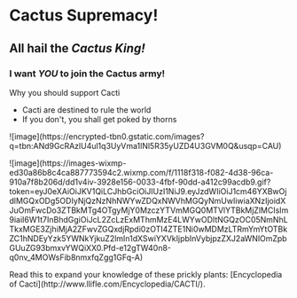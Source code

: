 # Cactus Supremacy!
## All hail the ***Cactus King!*** 
### I want ***YOU*** to join the Cactus army!
Why you should support Cacti
- Cacti are destined to rule the world
- If you don't, you shall get poked by thorns
<p> ![image](https://encrypted-tbn0.gstatic.com/images?q=tbn:ANd9GcRAzlU4ul1q3UyVma1lNl5R35yUZD4U3GVM0Q&usqp=CAU) </p>
<p> ![image](https://images-wixmp-ed30a86b8c4ca887773594c2.wixmp.com/f/1118f318-f082-4d38-96ca-910a7f8b206d/dd1v4iv-3928e156-0033-4fbf-90dd-a412c99acdb9.gif?token=eyJ0eXAiOiJKV1QiLCJhbGciOiJIUzI1NiJ9.eyJzdWIiOiJ1cm46YXBwOjdlMGQxODg5ODIyNjQzNzNhNWYwZDQxNWVhMGQyNmUwIiwiaXNzIjoidXJuOmFwcDo3ZTBkMTg4OTgyMjY0MzczYTVmMGQ0MTVlYTBkMjZlMCIsIm9iaiI6W1t7InBhdGgiOiJcL2ZcLzExMThmMzE4LWYwODItNGQzOC05NmNhLTkxMGE3ZjhiMjA2ZFwvZGQxdjRpdi0zOTI4ZTE1Ni0wMDMzLTRmYmYtOTBkZC1hNDEyYzk5YWNkYjkuZ2lmIn1dXSwiYXVkIjpbInVybjpzZXJ2aWNlOmZpbGUuZG93bmxvYWQiXX0.Pfd-e12gTW40n8-q0nv_4MOWsFib8nmxfqZgg1GFq-A) </p>
<p> Read this to expand your knowledge of these prickly plants: [Encyclopedia of Cacti](http://www.llifle.com/Encyclopedia/CACTI/). </p>

